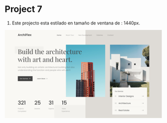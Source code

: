 # Project 7
1. Este projecto esta estilado en tamaño de ventana de : 1440px.

![Architecture](reference.jpg)